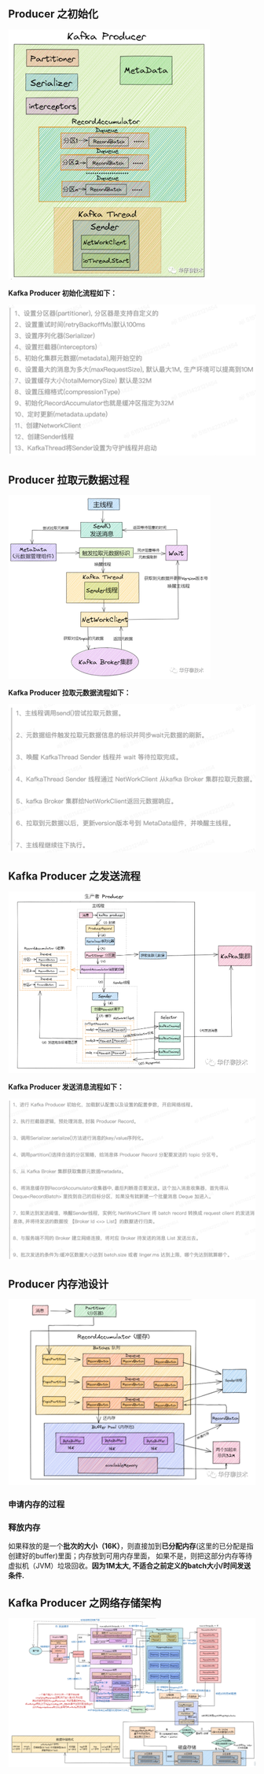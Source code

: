 ## Producer 之初始化

<img src="FhfQy4bT-gCA7NUh0OcFacA8s-UI.png" alt="img" style="zoom:67%;" />

**Kafka Producer 初始化流程如下：**

<img src="Screenshot 2024-11-28 at 16.02.32.png" alt="Screenshot 2024-11-28 at 16.02.32" style="zoom:50%;" />

## Producer 拉取元数据过程

<img src="FtlsY0BUNnJfTdCi8yen7ztADMHs.png" alt="img" style="zoom:50%;" />

**Kafka Producer 拉取元数据流程如下：**

<img src="Screenshot 2024-11-28 at 16.04.04.png" alt="Screenshot 2024-11-28 at 16.04.04" style="zoom: 50%;" />

## Kafka Producer 之发送流程

![img](FmEcVGpSpG-CMJYg7kjG1-IasE39.png)



**Kafka Producer 发送消息流程如下：**

<img src="Screenshot 2024-11-28 at 16.05.23.png" alt="Screenshot 2024-11-28 at 16.05.23" style="zoom: 50%;" />



## Producer 内存池设计

<img src="FlnsGx1-5oYLTasR17hnfR1w83Vs-20241128160606995.png" alt="img" style="zoom:67%;" />

### 申请内存的过程





### 释放内存

如果释放的是一个**批次的大小（16K）**，则直接加到**已分配内存**(这里的已分配是指创建好的buffer)里面；内存放到可用内存里面，
如果不是，则把这部分内存等待虚拟机（JVM）垃圾回收。**因为1M太大, 不适合之前定义的batch大小/时间发送条件.**



## Kafka Producer 之网络存储架构

![img](FuP-NtYJHQrI5_z5zNeq2e4FoVWu.png)



